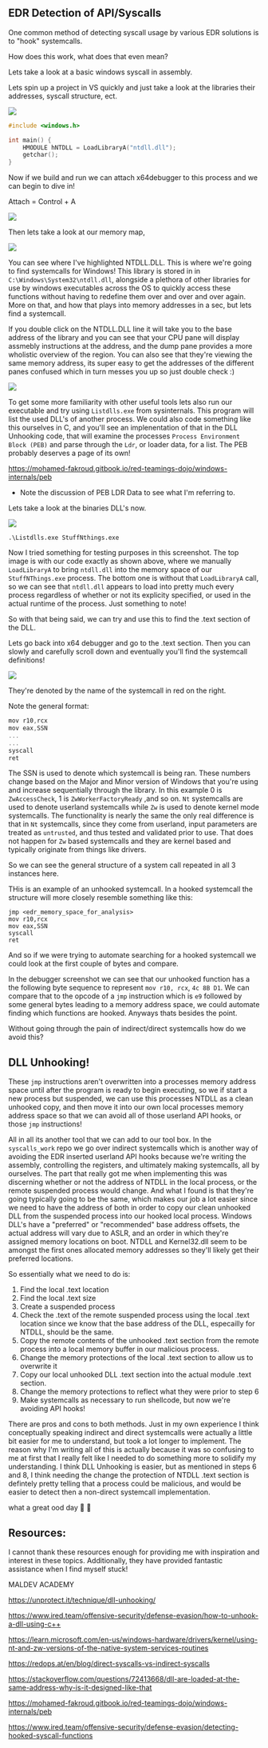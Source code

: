 ## EDR Detection of API/Syscalls

One common method of detecting syscall usage by various EDR solutions is to "hook" systemcalls.  

How does this work, what does that even mean?

Lets take a look at a basic windows syscall in assembly.

Lets spin up a project in VS quickly and just take a look at the libraries their addresses, syscall structure, ect.

![](attachments/Pasted%20image%2020240615213133.png)

```c
#include <windows.h>

int main() {
	HMODULE hNTDLL = LoadLibraryA("ntdll.dll");
	getchar();
}
```

Now if we build and run we can attach x64debugger to this process and we can begin to dive in!

Attach = Control + A

![](attachments/Pasted%20image%2020240615200831.png)



Then lets take a look at our memory map,

![](attachments/Pasted%20image%2020240615200911.png)

You can see where I've highlighted NTDLL.DLL.  This is where we're going to find systemcalls for Windows!  This library is stored in in `C:\Windows\System32\ntdll.dll`, alongside a plethora of other libraries for use by windows executables across the OS to quickly access these functions without having to redefine them over and over and over again.  More on that, and how that plays into memory addresses in a sec, but lets find a systemcall.

If you double click on the NTDLL.DLL line it will take you to the base address of the library and you can see that your CPU pane will display assmebly instructions at the address, and the dump pane provides a more wholistic overview of the region.  You can also see that they're viewing the same memory address, its super easy to get the addresses of the different panes confused which in turn messes you up so just double check :)

![](attachments/Pasted%20image%2020240615201226.png)


To get some more familiarity with other useful tools lets also run our executable and try using `Listdlls.exe` from sysinternals.  This program will list the used DLL's of another process.  We could also code something like this ourselves in C, and you'll see an implenentation of that in the DLL Unhooking code, that will examine the processes `Process Environment Block (PEB)` and parse through the `Ldr`, or loader data, for a list.  The PEB probably deserves a page of its own!

https://mohamed-fakroud.gitbook.io/red-teamings-dojo/windows-internals/peb
- Note the discussion of PEB LDR Data to see what I'm referring to.

Lets take a look at the binaries DLL's now.

![](attachments/Pasted%20image%2020240615213602.png)

```pwsh
.\Listdlls.exe StuffNthings.exe
```

Now I tried something for testing purposes in this screenshot.  The top image is with our code exactly as shown above, where we manually `LoadLibraryA` to bring `ntdll.dll` into the memory space of our `StuffNThings.exe` process.  The bottom one is without that `LoadLibraryA` call, so we can see that `ntdll.dll` appears to load into pretty much every process regardless of whether or not its explicity specified, or used in the actual runtime of the process.  Just something to note!

So with that being said, we can try and use this to find the .text section of the DLL.

Lets go back into x64 debugger and go to the .text section.  Then you can slowly and carefully scroll down and eventually you'll find the systemcall definitions!

![](attachments/Pasted%20image%2020240616001510.png)

They're denoted by the name of the systemcall in red on the right.

Note the general format:

```c
mov r10,rcx
mov eax,SSN
...
...
syscall
ret
```
The SSN is used to denote which systemcall is being ran.  These numbers change based on the Major and Minor version of Windows that you're using and increase sequentially through the library.  In this example 0 is `ZwAccessCheck`, 1 is `ZwWorkerFactoryReady` ,and so on.  `Nt` systemcalls are used to denote userland systemcalls while `Zw` is used to denote kernel mode systemcalls.  The functionality is nearly the same the only real difference is that in `Nt` systemcalls, since they come from userland, input parameters are treated as `untrusted`, and thus tested and validated prior to use.  That does not happen for `Zw` based systemcalls and they are kernel based and typically originate from things like drivers.

So we can see the general structure of a system call repeated in all 3 instances here.

THis is an example of an unhooked systemcall.  In a hooked systemcall the structure will more closely resemble something like this:

```
jmp <edr_memory_space_for_analysis>
mov r10,rcx
mov eax,SSN
syscall
ret
```

And so if we were trying to automate searching for a hooked systemcall we could look at the first couple of bytes and compare.

In the debugger screenshot we can see that our unhooked function has a the following byte sequence to represent `mov r10, rcx`, `4c 8B D1`. We can compare that to the opcode of a `jmp` instruction which is `e9` followed by some general bytes leading to a memory address space, we could automate finding which functions are hooked. Anyways thats besides the point.

Without going through the pain of indirect/direct systemcalls how do we avoid this?

## DLL Unhooking!

These `jmp` instructions aren't overwritten into a processes memory address space until after the program is ready to begin executing, so we if start a new process but suspended, we can use this processes NTDLL as a clean unhooked copy, and then move it into our own local processes memory address space so that we can avoid all of those userland API hooks, or those `jmp` instructions!

All in all its another tool that we can add to our tool box.  In the `syscalls_work` repo we go over indirect systemcalls which is another way of avoiding the EDR inserted userland API hooks because we're writing the assembly, controlling the registers, and ultimately making systemcalls, all by ourselves. The part that really got me when implementing this was discerning whether or not the address of NTDLL in the local process, or the remote suspended process would change.  And what I found is that they're going typically going to be the same, which makes our job a lot easier since we need to have the address of both in order to copy our clean unhooked DLL from the suspended process into our hooked local process. Windows DLL's have a "preferred" or "recommended" base address offsets, the actual address will vary due to ASLR, and an order in which they're assigned memory locations on boot.  NTDLL and Kernel32.dll seem to be amongst the first ones allocated memory addresses so they'll likely get their preferred locations.

So essentially what we need to do is:
1. Find the local .text location
2. Find the local .text size
3. Create a suspended process
4. Check the .text of the remote suspended process using the local .text location since we know that the base address of the DLL, especailly for NTDLL, should be the same.
5. Copy the remote contents of the unhooked .text section from the remote process into a local memory buffer in our malicious process.
6. Change the memory protections of the local .text section to allow us to overwrite it
7. Copy our local unhooked DLL .text section into the actual module .text section.
8. Change the memory protections to reflect what they were prior to step 6
9. Make systemcalls as necessary to run shellcode, but now we're avoiding API hooks! 

There are pros and cons to both methods. Just in my own experience I think conceptually speaking indirect and direct systemcalls were actually a little bit easier for me to understand, but took a lot longer to implement.  The reason why I'm writing all of this is actually because it was so confusing to me at first that I really felt like I needed to do something more to solidify my understanding. I think DLL Unhooking is easier, but as mentioned in steps 6 and 8, I think needing the change the protection of NTDLL .text section is defintely pretty telling that a process could be malicious, and would be easier to detect then a non-direct systemcall implementation.  


what a great ood day 🤷 🌸


## Resources:
I cannot thank these resources enough for providing me with inspiration and interest in these topics.  Additionally, they have provided fantastic assistance when I find myself stuck! 

MALDEV ACADEMY

https://unprotect.it/technique/dll-unhooking/

https://www.ired.team/offensive-security/defense-evasion/how-to-unhook-a-dll-using-c++

https://learn.microsoft.com/en-us/windows-hardware/drivers/kernel/using-nt-and-zw-versions-of-the-native-system-services-routines

https://redops.at/en/blog/direct-syscalls-vs-indirect-syscalls

https://stackoverflow.com/questions/72413668/dll-are-loaded-at-the-same-address-why-is-it-designed-like-that

https://mohamed-fakroud.gitbook.io/red-teamings-dojo/windows-internals/peb

https://www.ired.team/offensive-security/defense-evasion/detecting-hooked-syscall-functions


